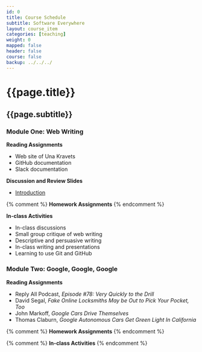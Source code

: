 ```yaml
---
id: 0
title: Course Schedule
subtitle: Software Everywhere
layout: course_item
categories: [teaching]
weight: 0
mapped: false
header: false
course: false
backup: ../../../
---
```


# {{page.title}}

## {{page.subtitle}}

### Module One: Web Writing

**Reading Assignments**

- Web site of Una Kravets
- GitHub documentation
- Slack documentation

**Discussion and Review Slides**

<ul>

<li> <a target="_blank" href ="{{site.baseurl}}teaching/fs102S2017/provide/slides/fs102_introduction.html">Introduction</a>

</ul>

{% comment %} **Homework Assignments** {% endcomment %}

**In-class Activities**

- In-class discussions
- Small group critique of web writing
- Descriptive and persuasive writing
- In-class writing and presentations
- Learning to use Git and GitHub

### Module Two: Google, Google, Google

**Reading Assignments**

- Reply All Podcast, <em>Episode #78: Very Quickly to the Drill</em>
- David Segal, <em>Fake Online Locksmiths May be Out to Pick Your Pocket, Too</em>
- John Markoff, <em>Google Cars Drive Themselves</em>
- Thomas Claburn, <em>Google Autonomous Cars Get Green Light In California</em>

{% comment %} **Homework Assignments** {% endcomment %}

{% comment %} **In-class Activities** {% endcomment %}

